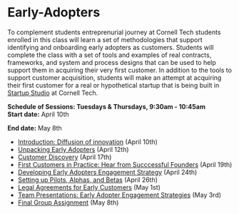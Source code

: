 # Early-Adopters
To complement students entreprenurial journey at Cornell Tech students enrolled in this class will learn a set of methodologies that support identifying and onboarding early adopters as customers. Students will complete the class with a set of tools and examples of real contracts, frameworks, and system and process designs that can be used to help support them in acquiring their very first customer. In addition to the tools to support customer acquisition, students will make an attempt at acquiring their first customer for a real or hypothetical startup that is being built in [Startup Studio](https://github.com/cornelltech/startup-studio/wiki) at Cornell Tech. 

**Schedule of Sessions: Tuesdays & Thursdays, 9:30am - 10:45am**   
**Start date:** April 10th

**End date:** May 8th

* [Introduction: Diffusion of innovation]() (April 10th)
* [Unpacking Early Adopters]() (April 12th)
* [Customer Discovery]() (April 17th)
* [First Customers in Practice: Hear from Succcessful Founders]() (April 19th)
* [Developing Early Adopters Engagement Strategy]() (April 24th)
* [Setting up Pilots, Alphas, and Betas]() (April 26th)
* [Legal Agreements for Early Customers]() (May 1st)
* [Team Presentations: Early Adopter Engagement Strategies]() (May 3rd)
* [Final Group Assignment]() (May 8th)
